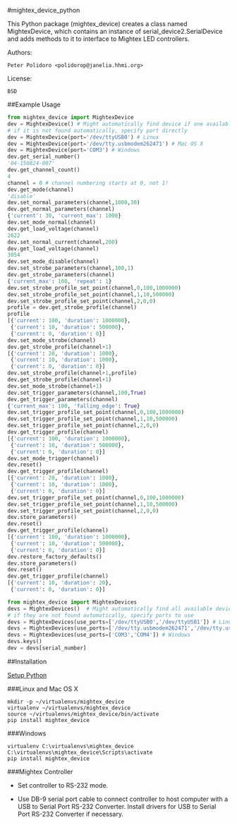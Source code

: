 #mightex_device_python

This Python package (mightex\_device) creates a class named MightexDevice,
which contains an instance of serial\_device2.SerialDevice and adds
methods to it to interface to Mightex LED controllers.

Authors:

    Peter Polidoro <polidorop@janelia.hhmi.org>

License:

    BSD

##Example Usage

```python
from mightex_device import MightexDevice
dev = MightexDevice() # Might automatically find device if one available
# if it is not found automatically, specify port directly
dev = MightexDevice(port='/dev/ttyUSB0') # Linux
dev = MightexDevice(port='/dev/tty.usbmodem262471') # Mac OS X
dev = MightexDevice(port='COM3') # Windows
dev.get_serial_number()
'04-150824-007'
dev.get_channel_count()
4
channel = 0 # channel numbering starts at 0, not 1!
dev.get_mode(channel)
'disable'
dev.set_normal_parameters(channel,1000,30)
dev.get_normal_parameters(channel)
{'current': 30, 'current_max': 1000}
dev.set_mode_normal(channel)
dev.get_load_voltage(channel)
2622
dev.set_normal_current(channel,200)
dev.get_load_voltage(channel)
3054
dev.set_mode_disable(channel)
dev.set_strobe_parameters(channel,100,1)
dev.get_strobe_parameters(channel)
{'current_max': 100, 'repeat': 1}
dev.set_strobe_profile_set_point(channel,0,100,1000000)
dev.set_strobe_profile_set_point(channel,1,10,500000)
dev.set_strobe_profile_set_point(channel,2,0,0)
profile = dev.get_strobe_profile(channel)
profile
[{'current': 100, 'duration': 1000000},
 {'current': 10, 'duration': 500000},
 {'current': 0, 'duration': 0}]
dev.set_mode_strobe(channel)
dev.get_strobe_profile(channel+1)
[{'current': 20, 'duration': 1000},
 {'current': 10, 'duration': 1000},
 {'current': 0, 'duration': 0}]
dev.set_strobe_profile(channel+1,profile)
dev.get_strobe_profile(channel+1)
dev.set_mode_strobe(channel+1)
dev.set_trigger_parameters(channel,100,True)
dev.get_trigger_parameters(channel)
{'current_max': 100, 'falling_edge': True}
dev.set_trigger_profile_set_point(channel,0,100,1000000)
dev.set_trigger_profile_set_point(channel,1,10,500000)
dev.set_trigger_profile_set_point(channel,2,0,0)
dev.get_trigger_profile(channel)
[{'current': 100, 'duration': 1000000},
 {'current': 10, 'duration': 500000},
 {'current': 0, 'duration': 0}]
dev.set_mode_trigger(channel)
dev.reset()
dev.get_trigger_profile(channel)
[{'current': 20, 'duration': 1000},
 {'current': 10, 'duration': 1000},
 {'current': 0, 'duration': 0}]
dev.set_trigger_profile_set_point(channel,0,100,1000000)
dev.set_trigger_profile_set_point(channel,1,10,500000)
dev.set_trigger_profile_set_point(channel,2,0,0)
dev.store_parameters()
dev.reset()
dev.get_trigger_profile(channel)
[{'current': 100, 'duration': 1000000},
 {'current': 10, 'duration': 500000},
 {'current': 0, 'duration': 0}]
dev.restore_factory_defaults()
dev.store_parameters()
dev.reset()
dev.get_trigger_profile(channel)
[{'current': 10, 'duration': 20},
 {'current': 0, 'duration': 0}]
```

```python
from mightex_device import MightexDevices
devs = MightexDevices()  # Might automatically find all available devices
# if they are not found automatically, specify ports to use
devs = MightexDevices(use_ports=['/dev/ttyUSB0','/dev/ttyUSB1']) # Linux
devs = MightexDevices(use_ports=['/dev/tty.usbmodem262471','/dev/tty.usbmodem262472']) # Mac OS X
devs = MightexDevices(use_ports=['COM3','COM4']) # Windows
devs.keys()
dev = devs[serial_number]
```

##Installation

[Setup Python](https://github.com/janelia-pypi/python_setup)

###Linux and Mac OS X

```shell
mkdir -p ~/virtualenvs/mightex_device
virtualenv ~/virtualenvs/mightex_device
source ~/virtualenvs/mightex_device/bin/activate
pip install mightex_device
```

###Windows

```shell
virtualenv C:\virtualenvs\mightex_device
C:\virtualenvs\mightex_device\Scripts\activate
pip install mightex_device
```

###Mightex Controller

* Set controller to RS-232 mode.

* Use DB-9 serial port cable to connect controller to host computer
  with a USB to Serial Port RS-232 Converter. Install drivers for USB
  to Serial Port RS-232 Converter if necessary.
